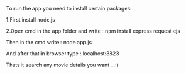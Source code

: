To run the app you need to install certain packages:

1.First install node.js

2.Open cmd in the app folder and write : npm  install express request ejs 

Then in the cmd write : node app.js

And after that in browser type : localhost:3823

Thats it search any movie details you want ...:)
